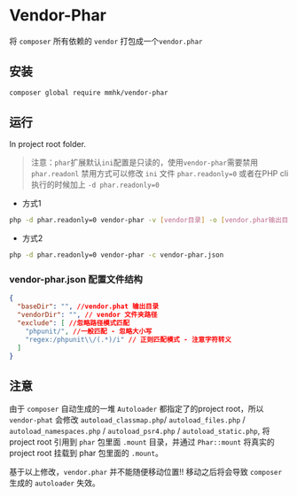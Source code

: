 # Vendor-Phar

将 `composer` 所有依赖的 `vendor` 打包成一个`vendor.phar`


## 安装

```bash
composer global require mmhk/vendor-phar
```

## 运行
In project root folder.

> 注意：`phar`扩展默认`ini`配置是只读的，使用`vendor-phar`需要禁用 `phar.readonl` 
> 禁用方式可以修改 `ini` 文件 `phar.readonly=0` 
> 或者在PHP cli 执行的时候加上 `-d phar.readonly=0`


- 方式1
```bash
php -d phar.readonly=0 vendor-phar -v [vendor目录] -o [vendor.phar输出目录]
```

- 方式2
```bash
php -d phar.readonly=0 vendor-phar -c vendor-phar.json
```

### vendor-phar.json 配置文件结构

```json
{
  "baseDir": "", //vendor.phat 输出目录
  "vendorDir": "", // vendor 文件夹路径
  "exclude": [ //忽略路径模式匹配
    "phpunit/", //一般匹配 - 忽略大小写
    "regex:/phpunit\\/(.*)/i" // 正则匹配模式 - 注意字符转义
  ]
}
```

## 注意

由于 `composer` 自动生成的一堆 `Autoloader` 都指定了的project root，所以 `vendor-phat` 会修改 `autoload_classmap.php`/ `autoload_files.php` / `autoload_namespaces.php` / `autoload_psr4.php` / `autoload_static.php`, 将 project root 引用到 `phar` 包里面 `.mount` 目录，并通过 `Phar::mount` 将真实的 project root 挂载到 phar 包里面的 `.mount`。

基于以上修改，`vendor.phar` 并不能随便移动位置!! 移动之后将会导致 `composer` 生成的 `autoloader` 失效。